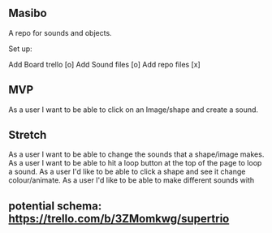 
## Masibo

A repo for sounds and objects.

Set up:

Add Board trello  [o]
Add Sound files   [o]
Add repo files    [x]

## MVP

As a user I want to be able to click on an Image/shape and create a sound.



## Stretch

As a user I want to be able to change the sounds that a shape/image makes.
As a user I want to be able to hit a loop button at the top of the page to loop a sound.
As a user I'd like to be able to click a shape and see it change colour/animate.
As a user I'd like to be able to make different sounds with 




## potential schema: https://trello.com/b/3ZMomkwg/supertrio
